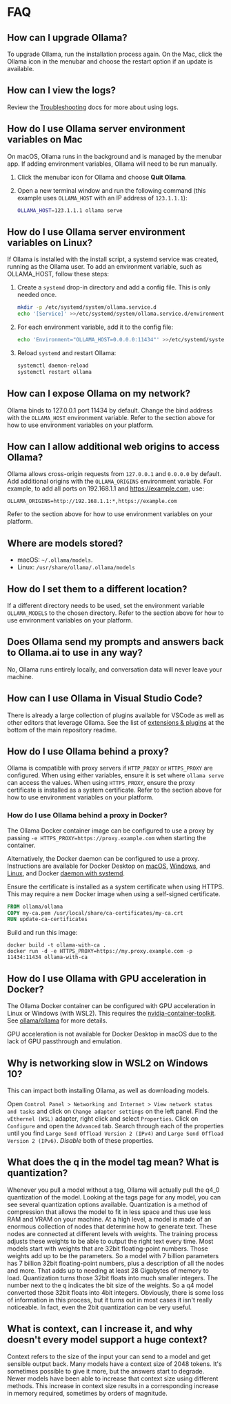 # FAQ

## How can I upgrade Ollama?

To upgrade Ollama, run the installation process again. On the Mac, click the Ollama icon in the menubar and choose the restart option if an update is available.

## How can I view the logs?

Review the [Troubleshooting](./troubleshooting.md) docs for more about using logs.

## How do I use Ollama server environment variables on Mac

On macOS, Ollama runs in the background and is managed by the menubar app. If adding environment variables, Ollama will need to be run manually.

1. Click the menubar icon for Ollama and choose **Quit Ollama**.
2. Open a new terminal window and run the following command (this example uses `OLLAMA_HOST` with an IP address of `123.1.1.1`):

   ```bash
   OLLAMA_HOST=123.1.1.1 ollama serve
   ```

## How do I use Ollama server environment variables on Linux?

If Ollama is installed with the install script, a systemd service was created, running as the Ollama user. To add an environment variable, such as OLLAMA_HOST, follow these steps:

1. Create a `systemd` drop-in directory and add a config file. This is only needed once.

   ```bash
   mkdir -p /etc/systemd/system/ollama.service.d
   echo '[Service]' >>/etc/systemd/system/ollama.service.d/environment.conf
   ```

2. For each environment variable, add it to the config file:

   ```bash
   echo 'Environment="OLLAMA_HOST=0.0.0.0:11434"' >>/etc/systemd/system/ollama.service.d/environment.conf
   ```

3. Reload `systemd` and restart Ollama:

   ```bash
   systemctl daemon-reload
   systemctl restart ollama
   ```

## How can I expose Ollama on my network?

Ollama binds to 127.0.0.1 port 11434 by default. Change the bind address with the `OLLAMA_HOST` environment variable. Refer to the section above for how to use environment variables on your platform.

## How can I allow additional web origins to access Ollama?

Ollama allows cross-origin requests from `127.0.0.1` and `0.0.0.0` by default. Add additional origins with the `OLLAMA_ORIGINS` environment variable. For example, to add all ports on 192.168.1.1 and https://example.com, use:

```shell
OLLAMA_ORIGINS=http://192.168.1.1:*,https://example.com
```

Refer to the section above for how to use environment variables on your platform.

## Where are models stored?

- macOS: `~/.ollama/models`.
- Linux: `/usr/share/ollama/.ollama/models`

## How do I set them to a different location?

If a different directory needs to be used, set the environment variable `OLLAMA_MODELS` to the chosen directory. Refer to the section above for how to use environment variables on your platform.

## Does Ollama send my prompts and answers back to Ollama.ai to use in any way?

No, Ollama runs entirely locally, and conversation data will never leave your machine.

## How can I use Ollama in Visual Studio Code?

There is already a large collection of plugins available for VSCode as well as other editors that leverage Ollama. See the list of [extensions & plugins](https://github.com/jmorganca/ollama#extensions--plugins) at the bottom of the main repository readme.

## How do I use Ollama behind a proxy?

Ollama is compatible with proxy servers if `HTTP_PROXY` or `HTTPS_PROXY` are configured. When using either variables, ensure it is set where `ollama serve` can access the values. When using `HTTPS_PROXY`, ensure the proxy certificate is installed as a system certificate. Refer to the section above for how to use environment variables on your platform.

### How do I use Ollama behind a proxy in Docker?

The Ollama Docker container image can be configured to use a proxy by passing `-e HTTPS_PROXY=https://proxy.example.com` when starting the container.

Alternatively, the Docker daemon can be configured to use a proxy. Instructions are available for Docker Desktop on [macOS](https://docs.docker.com/desktop/settings/mac/#proxies), [Windows](https://docs.docker.com/desktop/settings/windows/#proxies), and [Linux](https://docs.docker.com/desktop/settings/linux/#proxies), and Docker [daemon with systemd](https://docs.docker.com/config/daemon/systemd/#httphttps-proxy).

Ensure the certificate is installed as a system certificate when using HTTPS. This may require a new Docker image when using a self-signed certificate.

```dockerfile
FROM ollama/ollama
COPY my-ca.pem /usr/local/share/ca-certificates/my-ca.crt
RUN update-ca-certificates
```

Build and run this image:

```shell
docker build -t ollama-with-ca .
docker run -d -e HTTPS_PROXY=https://my.proxy.example.com -p 11434:11434 ollama-with-ca
```

## How do I use Ollama with GPU acceleration in Docker?

The Ollama Docker container can be configured with GPU acceleration in Linux or Windows (with WSL2). This requires the [nvidia-container-toolkit](https://github.com/NVIDIA/nvidia-container-toolkit). See [ollama/ollama](https://hub.docker.com/r/ollama/ollama) for more details.

GPU acceleration is not available for Docker Desktop in macOS due to the lack of GPU passthrough and emulation.

## Why is networking slow in WSL2 on Windows 10?

This can impact both installing Ollama, as well as downloading models.

Open `Control Panel > Networking and Internet > View network status and tasks` and click on `Change adapter settings` on the left panel. Find the `vEthernel (WSL)` adapter, right click and select `Properties`.
Click on `Configure` and open the `Advanced` tab. Search through each of the properties until you find `Large Send Offload Version 2 (IPv4)` and `Large Send Offload Version 2 (IPv6)`. *Disable* both of these
properties.

## What does the q in the model tag mean? What is quantization?

Whenever you pull a model without a tag, Ollama will actually pull the q4_0 quantization of the model. Looking at the tags page for any model, you can see several quantization options available. Quantization is a method of compression that allows the model to fit in less space and thus use less RAM and VRAM on your machine. At a high level, a model is made of an enormous collection of nodes that determine how to generate text. These nodes are connected at different levels with weights. The training process adjusts these weights to be able to output the right text every time. Most models start with weights that are 32bit floating-point numbers. Those weights add up to be the parameters. So a model with 7 billion parameters has 7 billion 32bit floating-point numbers, plus a description of all the nodes and more. That adds up to needing at least 28 Gigabytes of memory to load. Quantization turns those 32bit floats into much smaller integers. The number next to the q indicates the bit size of the weights. So a q4 model converted those 32bit floats into 4bit integers. Obviously, there is some loss of information in this process, but it turns out in most cases it isn't really noticeable. In fact, even the 2bit quantization can be very useful.

## What is context, can I increase it, and why doesn't every model support a huge context?

Context refers to the size of the input your can send to a model and get sensible output back. Many models have a context size of 2048 tokens. It's sometimes possible to give it more, but the answers start to degrade. Newer models have been able to increase that context size using different methods. This increase in context size results in a corresponding increase in memory required, sometimes by orders of magnitude. 
